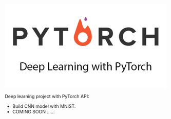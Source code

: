 <img src="https://github.com/josjsjen/Project-with-PyTorch/blob/master/Images/pytorch.png" >

Deep learning project with PyTorch API:
* Build CNN model with MNIST.
* COMING SOON ......
